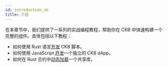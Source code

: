 ```yaml
---
id: introduction_zh
title: 介绍
---
```


在本章节中，我们提供了一系列的实战编程教程，帮助你在 CKB 中快速构建一个完整的组件。具体包括以下教程：


* 如何使用 Rust 语言[开发](sudtbycapsule_zh)  CKB 脚本。
* 如何使用 JavaScript [开发](lumos-nervosdao_zh)一个独立的 CKB dApp。
* 如何在 Rust 合约中[动态加载](capsule-dynamic-loading-tutorial_zh)一个共享库。

